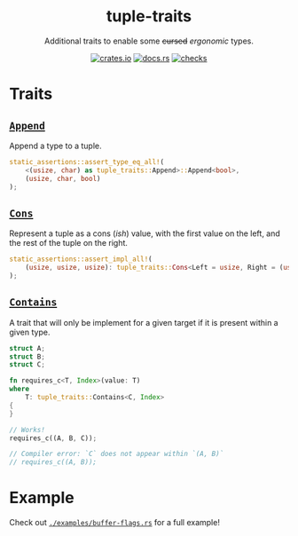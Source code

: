 <div align="center">
    <h1>tuple-traits</h1>
    <p>Additional traits to enable some <del>cursed</del> <i>ergonomic</i> types.</p>
    <!-- -->
    <a href="https://crates.io/crates/tuple-traits"><img src="https://img.shields.io/crates/v/tuple-traits" alt="crates.io" /></a>
    <a href="https://docs.rs/tuple-traits/latest/tuple-traits"><img src="https://img.shields.io/docsrs/tuple-traits" alt="docs.rs" /></a>
    <a href="https://github.com/andogq/tuple-traits/actions/workflows/checks.yml"><img src="https://github.com/andogq/tuple-traits/actions/workflows/checks.yml/badge.svg" alt="checks" /></a>
</div>

# Traits

## [`Append`](https://docs.rs/tuple-traits/latest/tuple-traits/trait.Append.html)

Append a type to a tuple.

```rust
static_assertions::assert_type_eq_all!(
    <(usize, char) as tuple_traits::Append>::Append<bool>,
    (usize, char, bool)
);
```

## [`Cons`](https://docs.rs/tuple-traits/latest/tuple-traits/trait.Cons.html)

Represent a tuple as a cons (*ish*) value, with the first value on the left, and the rest of the
tuple on the right.

```rust
static_assertions::assert_impl_all!(
    (usize, usize, usize): tuple_traits::Cons<Left = usize, Right = (usize, usize)>
);
```

## [`Contains`](https://docs.rs/tuple-traits/latest/tuple-traits/trait.Contains.html)

A trait that will only be implement for a given target if it is present within a given type.

```rust
struct A;
struct B;
struct C;

fn requires_c<T, Index>(value: T)
where
    T: tuple_traits::Contains<C, Index>
{
}

// Works!
requires_c((A, B, C));

// Compiler error: `C` does not appear within `(A, B)`
// requires_c((A, B));
```

# Example

Check out [`./examples/buffer-flags.rs`](./examples/buffer-flags.rs) for a full example!
